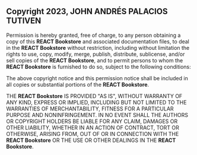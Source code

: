 ## Copyright 2023, JOHN ANDRÉS PALACIOS TUTIVEN

Permission is hereby granted, free of charge, to any person obtaining a copy of this **REACT Bookstore** and associated
documentation files, to deal in the **REACT Bookstore** without restriction, including without limitation the rights to
use, copy, modify, merge, publish, distribute, sublicense, and/or sell copies of the **REACT Bookstore**, and to permit
persons to whom the **REACT Bookstore** is furnished to do so, subject to the following conditions:

The above copyright notice and this permission notice shall be included in all copies or substantial portions of the
**REACT Bookstore**.

THE **REACT Bookstore** IS PROVIDED "AS IS", WITHOUT WARRANTY OF ANY KIND, EXPRESS OR IMPLIED, INCLUDING BUT NOT LIMITED
TO THE WARRANTIES OF MERCHANTABILITY, FITNESS FOR A PARTICULAR PURPOSE AND NONINFRINGEMENT. IN NO EVENT SHALL THE
AUTHORS OR COPYRIGHT HOLDERS BE LIABLE FOR ANY CLAIM, DAMAGES OR OTHER LIABILITY, WHETHER IN AN ACTION OF CONTRACT, TORT
OR OTHERWISE, ARISING FROM, OUT OF OR IN CONNECTION WITH THE **REACT Bookstore** OR THE USE OR OTHER DEALINGS IN THE
**REACT Bookstore**.
